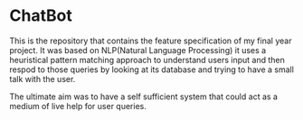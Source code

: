 # ChatBot
This is the repository that contains the feature specification of my final year project. It was based on NLP(Natural Language Processing) it uses a heuristical pattern matching approach to understand users input and then respod to those queries by looking at its database and trying to have a small talk with the user.

The ultimate aim was to have a self sufficient system that could act as a medium of live help for user queries.
